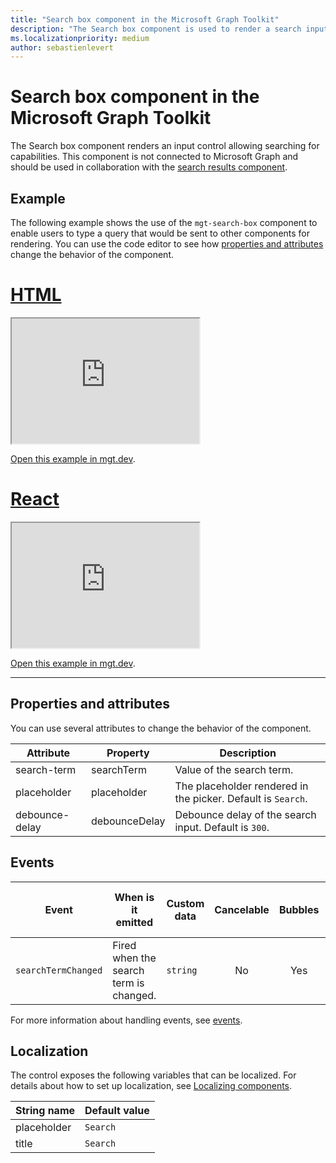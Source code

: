 ```yaml
---
title: "Search box component in the Microsoft Graph Toolkit"
description: "The Search box component is used to render a search input that can be connected to a search results component for building complex search scenarios"
ms.localizationpriority: medium
author: sebastienlevert
---
```


# Search box component in the Microsoft Graph Toolkit

The Search box component renders an input control allowing searching for capabilities. This component is not connected to Microsoft Graph and should be used in collaboration with the [search results component](search-results.md).

## Example

The following example shows the use of the `mgt-search-box` component to enable users to type a query that would be sent to other components for rendering. You can use the code editor to see how [properties and attributes](#properties-and-attributes) change the behavior of the component.

# [HTML](#tab/html)

<iframe src="https://mgt.dev/next/pr/2934/iframe.html?id=components-mgt-search-box-html--search-box&source=docs" height="200"></iframe>

[Open this example in mgt.dev](https://mgt.dev/next/pr/2934/?path=/story/components-mgt-search-box-html--search-box&source=docs).

# [React](#tab/react)

<iframe src="https://mgt.dev/next/pr/2934/iframe.html?id=components-mgt-search-box-react--search-box&source=docs" height="200"></iframe>

[Open this example in mgt.dev](https://mgt.dev/next/pr/2934/?path=/story/components-mgt-search-box-react--search-box&source=docs).

---

## Properties and attributes

You can use several attributes to change the behavior of the component.

| Attribute      | Property      | Description                                                  |
| -------------- | ------------- | ------------------------------------------------------------ |
| search-term    | searchTerm    | Value of the search term.                                    |
| placeholder    | placeholder   | The placeholder rendered in the picker. Default is `Search`. |
| debounce-delay | debounceDelay | Debounce delay of the search input. Default is `300`.        |

## Events

| Event               | When is it emitted                     | Custom data | Cancelable | Bubbles | Works with custom template |
| ------------------- | -------------------------------------- | ----------- | :--------: | :-----: | :------------------------: |
| `searchTermChanged` | Fired when the search term is changed. | `string`    |     No     |   Yes   |             No             |

For more information about handling events, see [events](../customize-components/events.md).

## Localization

The control exposes the following variables that can be localized. For details about how to set up localization, see [Localizing components](../customize-components/localization.md).

| String name | Default value |
| ----------- | ------------- |
| placeholder | `Search`      |
| title       | `Search`      |
